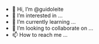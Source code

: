 - 👋 Hi, I’m @guidoleite
- 👀 I’m interested in ...
- 🌱 I’m currently learning ...
- 💞️ I’m looking to collaborate on ...
- 📫 How to reach me ...

<!---
guidoleite/guidoleite is a ✨ special ✨ repository because its `README.md` (this file) appears on your GitHub profile.
You can click the Preview link to take a look at your changes.
--->
